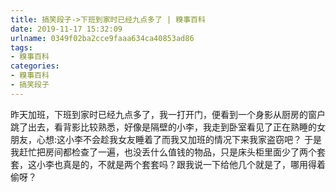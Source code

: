 ```yaml
---
title: 搞笑段子->下班到家时已经九点多了 | 糗事百科
date: 2019-11-17 15:32:09
urlname: 0349f02ba2cce9faaa634ca40853ad86
tags: 
- 糗事百科
categories:
- 糗事百科
- 搞笑段子
---
```

昨天加班，下班到家时已经九点多了，我一打开门，便看到一个身影从厨房的窗户跳了出去，看背影比较熟悉，好像是隔壁的小李，我走到卧室看见了正在熟睡的女朋友，心想:这小李不会趁我女友睡着了而我又加班的情况下来我家盗窃吧？ 于是我赶忙把房间都检查了一遍，也没丢什么值钱的物品，只是床头柜里面少了两个套套，这小李也真是的，不就是两个套套吗？跟我说一下给他几个就是了，哪用得着偷呀？


